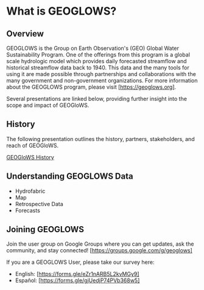 # What is GEOGLOWS? 

## Overview
GEOGLOWS is the Group on Earth Observation's (GEO) Global Water Sustainability Program. 
One of the offerings from this program is a global scale hydrologic model which provides daily forecasted streamflow and historical streamflow data back to 1940. This data and the many tools for using it are made possible through partnerships and collaborations with the many government and non-government organizations. 
For more information about the GEOGLOWS program, please visit [https://geoglows.org].

Several presentations are linked below, providing further insight into the scope and impact of GEOGloWS.


## History
The following presentation outlines the history, partners, stakeholders, and reach of GEOGloWS.

[GEOGloWS History](https://byu.sharepoint.com/:p:/r/sites/BYUHydroinformaticsLaboratory/Shared%20Documents/geoglows-training/GEOGLOWS%20Master%20Training%20Materials/What%20is%20GEOGLOWS/GEOGLOWS%20History%20Updated.pptx?d=wca370acd764f41b58c139a29a10f5044&csf=1&web=1&e=RKovEW)


## Understanding GEOGLOWS Data
* Hydrofabric
* Map
* Retrospective Data
* Forecasts

## Joining GEOGLOWS
Join the user group on Google Groups where you can get updates, ask the community, and stay connected!  [https://groups.google.com/g/geoglows]

If you are a GEOGLOWS User, please take our survey here:

 * English: [https://forms.gle/eZr1nARB5L2kvMGy9]
 * Español: [https://forms.gle/gjUedjP74PVb368w5]
